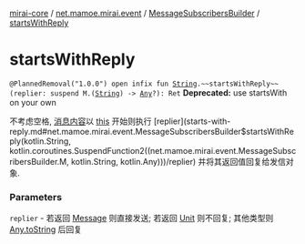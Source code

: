 [mirai-core](../../index.md) / [net.mamoe.mirai.event](../index.md) / [MessageSubscribersBuilder](index.md) / [startsWithReply](./starts-with-reply.md)

# startsWithReply

`@PlannedRemoval("1.0.0") open infix fun `[`String`](https://kotlinlang.org/api/latest/jvm/stdlib/kotlin/-string/index.html)`.~~startsWithReply~~(replier: suspend M.(`[`String`](https://kotlinlang.org/api/latest/jvm/stdlib/kotlin/-string/index.html)`) -> `[`Any`](https://kotlinlang.org/api/latest/jvm/stdlib/kotlin/-any/index.html)`?): Ret`
**Deprecated:** use startsWith on your own

不考虑空格, [消息内容](../../net.mamoe.mirai.message.data/-message/content-to-string.md)以 [this](starts-with-reply/-this-.md) 开始则执行 [replier](starts-with-reply.md#net.mamoe.mirai.event.MessageSubscribersBuilder$startsWithReply(kotlin.String, kotlin.coroutines.SuspendFunction2((net.mamoe.mirai.event.MessageSubscribersBuilder.M, kotlin.String, kotlin.Any)))/replier) 并将其返回值回复给发信对象.

### Parameters

`replier` - 若返回 [Message](../../net.mamoe.mirai.message.data/-message/index.md) 则直接发送; 若返回 [Unit](https://kotlinlang.org/api/latest/jvm/stdlib/kotlin/-unit/index.html) 则不回复; 其他类型则 [Any.toString](https://kotlinlang.org/api/latest/jvm/stdlib/kotlin/-any/to-string.html) 后回复